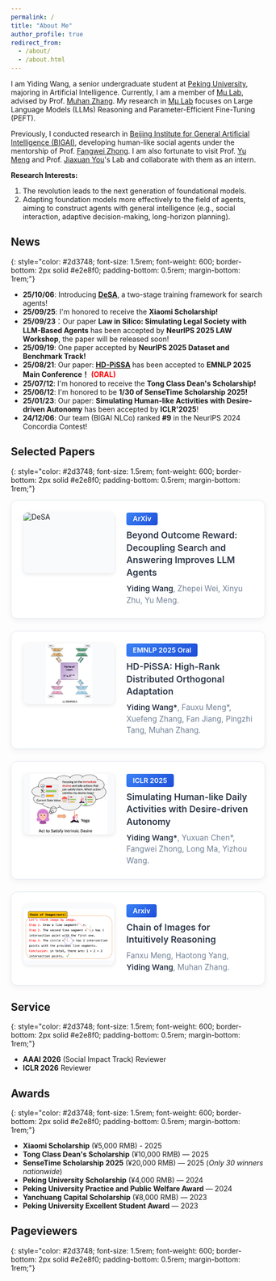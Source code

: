 ```yaml
---
permalink: /
title: "About Me"
author_profile: true
redirect_from: 
  - /about/
  - /about.html
---
```


I am Yiding Wang, a senior undergraduate student at [Peking University](https://www.pku.edu.cn/), majoring in Artificial Intelligence. Currently, I am a member of [Mμ Lab](http://mulabpku.com/), advised by Prof. [Muhan Zhang](https://muhanzhang.github.io). My research in [Mμ Lab](http://mulabpku.com/) focuses on Large Language Models (LLMs) Reasoning and Parameter-Efficient Fine-Tuning (PEFT). 

Previously, I conducted research in [Beijing Institute for General Artificial Intelligence (BIGAI)](https://eng.bigai.ai/), developing human-like social agents under the mentorship of Prof. [Fangwei Zhong](https://fangweizhong.xyz/). I am also fortunate to visit Prof. [Yu Meng](https://yumeng5.github.io/) and Prof. [Jiaxuan You](https://cs.stanford.edu/~jiaxuan/)'s Lab and collaborate with them as an intern.

**Research Interests:**

1. The revolution leads to the next generation of foundational models.
2. Adapting foundation models more effectively to the field of agents, aiming to construct agents with general intelligence (e.g., social interaction, adaptive decision-making, long-horizon planning).



## News
{: style="color: #2d3748; font-size: 1.5rem; font-weight: 600; border-bottom: 2px solid #e2e8f0; padding-bottom: 0.5rem; margin-bottom: 1rem;"}

- **25/10/06**: Introducing **[DeSA](https://github.com/yiding-w/DeSA)**, a two-stage training framework for search agents!  
- **25/09/25**: I'm honored to receive the **Xiaomi Scholarship!**
- **25/09/23**：Our paper **Law in Silico: Simulating Legal Society with LLM-Based Agents** has been accepted by **NeurIPS 2025 LAW Workshop**, the paper will be released soon!
- **25/09/19**: One paper accepted by **NeurIPS 2025 Dataset and Benchmark Track!**
- **25/08/21**: Our paper: **[HD-PiSSA](https://arxiv.org/abs/2505.18777)** has been accepted to **EMNLP 2025 Main Conference！** <span style="color: red; font-weight: bold;">(ORAL)  
- **25/07/12**: I'm honored to receive the **Tong Class Dean's Scholarship!**
- **25/06/12**: I'm honored to be **1/30 of SenseTime Scholarship 2025!**
- **25/01/23**: Our paper: **Simulating Human-like Activities with Desire-driven Autonomy** has been accepted by **ICLR'2025**!
- **24/12/06**: Our team (BIGAI NLCo) ranked **#9** in the NeurIPS 2024 Concordia Contest!

## Selected Papers
{: style="color: #2d3748; font-size: 1.5rem; font-weight: 600; border-bottom: 2px solid #e2e8f0; padding-bottom: 0.5rem; margin-bottom: 1rem;"}

<div style="display: flex; align-items: flex-start; background: #ffffff; border: 1px solid #e2e8f0; border-radius: 12px; padding: 1.5rem; margin-bottom: 1.5rem; box-shadow: 0 4px 12px rgba(0, 0, 0, 0.05); flex-direction: row;">
  <img src="images/DeSA" alt="DeSA" style="width: 180px; height: 120px; object-fit: contain; border-radius: 8px; margin-right: 1.5rem; box-shadow: 0 2px 8px rgba(0, 0, 0, 0.1); flex-shrink: 0; background: #f8fafc;" />
  <div style="flex: 1; min-width: 0;">
    <span style="display: inline-block; background: linear-gradient(135deg, #3b82f6 0%, #1d4ed8 100%); color: white; padding: 0.3rem 0.8rem; border-radius: 4px; font-size: 0.85rem; font-weight: 600; margin-bottom: 0.5rem;">ArXiv</span>
    <br>
    <a href="https://arxiv.org/abs/2510.04695" style="font-size: 1.1rem; font-weight: 600; color: #2d3748; text-decoration: none; line-height: 1.4; display: block; margin-bottom: 0.5rem;">Beyond Outcome Reward: Decoupling Search and Answering Improves LLM Agents</a>
    <div style="color: #718096; font-size: 0.95rem; line-height: 1.5;">
      <strong style="color: #2d3748; font-weight: 600;">Yiding Wang</strong>, Zhepei Wei, Xinyu Zhu, Yu Meng.
    </div>
  </div>
</div>

<div style="display: flex; align-items: flex-start; background: #ffffff; border: 1px solid #e2e8f0; border-radius: 12px; padding: 1.5rem; margin-bottom: 1.5rem; box-shadow: 0 4px 12px rgba(0, 0, 0, 0.05); flex-direction: row;">
  <img src="images/HD-PiSSA" alt="HD-PiSSA" style="width: 180px; height: 120px; object-fit: contain; border-radius: 8px; margin-right: 1.5rem; box-shadow: 0 2px 8px rgba(0, 0, 0, 0.1); flex-shrink: 0; background: #f8fafc;" />
  <div style="flex: 1; min-width: 0;">
    <span style="display: inline-block; background: linear-gradient(135deg, #3b82f6 0%, #1d4ed8 100%); color: white; padding: 0.3rem 0.8rem; border-radius: 4px; font-size: 0.85rem; font-weight: 600; margin-bottom: 0.5rem;">EMNLP 2025 Oral</span>
    <br>
    <a href="https://arxiv.org/abs/2505.18777" style="font-size: 1.1rem; font-weight: 600; color: #2d3748; text-decoration: none; line-height: 1.4; display: block; margin-bottom: 0.5rem;">HD-PiSSA: High-Rank Distributed Orthogonal Adaptation</a>
    <div style="color: #718096; font-size: 0.95rem; line-height: 1.5;">
      <strong style="color: #2d3748; font-weight: 600;">Yiding Wang*</strong>, Fauxu Meng*, Xuefeng Zhang, Fan Jiang, Pingzhi Tang, Muhan Zhang.
    </div>
  </div>
</div>

<div style="display: flex; align-items: flex-start; background: #ffffff; border: 1px solid #e2e8f0; border-radius: 12px; padding: 1.5rem; margin-bottom: 1.5rem; box-shadow: 0 4px 12px rgba(0, 0, 0, 0.05); flex-direction: row;">
  <img src="images/D2A" alt="D2A" style="width: 180px; height: 120px; object-fit: contain; border-radius: 8px; margin-right: 1.5rem; box-shadow: 0 2px 8px rgba(0, 0, 0, 0.1); flex-shrink: 0; background: #f8fafc;" />
  <div style="flex: 1; min-width: 0;">
    <span style="display: inline-block; background: linear-gradient(135deg, #3b82f6 0%, #1d4ed8 100%); color: white; padding: 0.3rem 0.8rem; border-radius: 4px; font-size: 0.85rem; font-weight: 600; margin-bottom: 0.5rem;">ICLR 2025</span>
    <br>
    <a href="https://arxiv.org/abs/2412.06435" style="font-size: 1.1rem; font-weight: 600; color: #2d3748; text-decoration: none; line-height: 1.4; display: block; margin-bottom: 0.5rem;">Simulating Human-like Daily Activities with Desire-driven Autonomy</a>
    <div style="color: #718096; font-size: 0.95rem; line-height: 1.5;">
      <strong style="color: #2d3748; font-weight: 600;">Yiding Wang*</strong>, Yuxuan Chen*, Fangwei Zhong, Long Ma, Yizhou Wang.
    </div>
  </div>
</div>

<div style="display: flex; align-items: flex-start; background: #ffffff; border: 1px solid #e2e8f0; border-radius: 12px; padding: 1.5rem; margin-bottom: 1.5rem; box-shadow: 0 4px 12px rgba(0, 0, 0, 0.05); flex-direction: row;">
  <img src="images/CoI" alt="CoI" style="width: 180px; height: 120px; object-fit: contain; border-radius: 8px; margin-right: 1.5rem; box-shadow: 0 2px 8px rgba(0, 0, 0, 0.1); flex-shrink: 0; background: #f8fafc;" />
  <div style="flex: 1; min-width: 0;">
    <span style="display: inline-block; background: linear-gradient(135deg, #3b82f6 0%, #1d4ed8 100%); color: white; padding: 0.3rem 0.8rem; border-radius: 4px; font-size: 0.85rem; font-weight: 600; margin-bottom: 0.5rem;">Arxiv</span>
    <br>
    <a href="https://arxiv.org/abs/2311.09241" style="font-size: 1.1rem; font-weight: 600; color: #2d3748; text-decoration: none; line-height: 1.4; display: block; margin-bottom: 0.5rem;">Chain of Images for Intuitively Reasoning</a>
    <div style="color: #718096; font-size: 0.95rem; line-height: 1.5;">
      Fanxu Meng, Haotong Yang, <strong style="color: #2d3748; font-weight: 600;">Yiding Wang</strong>, Muhan Zhang.
    </div>
  </div>
</div>

<style>
@media (max-width: 768px) {
  div[style*="display: flex"] {
    flex-direction: column !important;
    text-align: center;
  }
  
  div[style*="display: flex"] img {
    width: 100% !important;
    max-width: 300px !important;
    height: 200px !important;
    margin-right: 0 !important;
    margin-bottom: 1rem !important;
    object-fit: contain !important;
    background: #f8fafc !important;
  }
}
</style>

## Service
{: style="color: #2d3748; font-size: 1.5rem; font-weight: 600; border-bottom: 2px solid #e2e8f0; padding-bottom: 0.5rem; margin-bottom: 1rem;"}

- **AAAI 2026** (Social Impact Track) Reviewer
- **ICLR 2026** Reviewer

## Awards
{: style="color: #2d3748; font-size: 1.5rem; font-weight: 600; border-bottom: 2px solid #e2e8f0; padding-bottom: 0.5rem; margin-bottom: 1rem;"}

- **Xiaomi Scholarship** (¥5,000 RMB) - 2025
- **Tong Class Dean's Scholarship** (¥10,000 RMB) — 2025
- **SenseTime Scholarship 2025** (¥20,000 RMB) — 2025 (*Only 30 winners nationwide*)
- **Peking University Scholarship** (¥4,000 RMB) — 2024
- **Peking University Practice and Public Welfare Award** — 2024
- **Yanchuang Capital Scholarship** (¥8,000 RMB) — 2023
- **Peking University Excellent Student Award** — 2023  

## Pageviewers
{: style="color: #2d3748; font-size: 1.5rem; font-weight: 600; border-bottom: 2px solid #e2e8f0; padding-bottom: 0.5rem; margin-bottom: 1rem;"}

<script type='text/javascript' id='clustrmaps' src='//cdn.clustrmaps.com/map_v2.js?cl=ffffff&w=a&t=n&d=S3JmU8wqe9acM-xW-8iu3oxHh3lnUsFDYmt_GLx3rFU&co=2d98ad&cmo=d8872d&cmn=fce780'></script>



